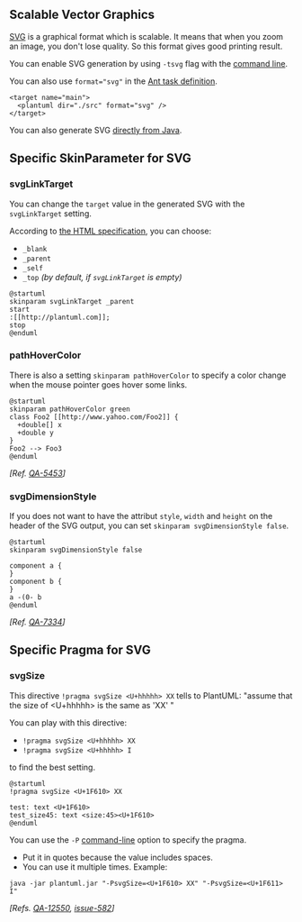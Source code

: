 ## Scalable Vector Graphics
[SVG](http://en.wikipedia.org/wiki/Scalable_Vector_Graphics) is a graphical format which is scalable. It means that when you zoom an image, you don't lose quality. So this format gives good printing result.

You can enable SVG generation by using ``-tsvg`` flag with the [command line](command-line).

You can also use ``format="svg"`` in the [Ant task definition](ant-task).

```
<target name="main">
  <plantuml dir="./src" format="svg" />
</target>
```

You can also generate SVG [directly from Java](api).


## Specific SkinParameter for SVG

### svgLinkTarget

You can change the ``target`` value in the generated SVG with the ``svgLinkTarget`` setting.

According to [the HTML specification](https://www.w3.org/TR/html52/browsers.html#valid-browsing-context-names-or-keywords), you can choose:
* `_blank`
* `_parent`
* `_self`
* `_top` *(by default, if ``svgLinkTarget`` is empty)*


```
@startuml
skinparam svgLinkTarget _parent
start
:[[http://plantuml.com]];
stop
@enduml
```

### pathHoverColor

There is also a setting `skinparam pathHoverColor` to specify a color change when the mouse pointer goes hover some links.

```
@startuml
skinparam pathHoverColor green
class Foo2 [[http://www.yahoo.com/Foo2]] {
  +double[] x
  +double y
}
Foo2 --> Foo3
@enduml
```
*[Ref. [QA-5453](https://forum.plantuml.net/5453)]*

### svgDimensionStyle

If you does not want to have the attribut `style`, `width` and `height` on the header of the SVG output, you can set `skinparam svgDimensionStyle false`. 


```
@startuml
skinparam svgDimensionStyle false

component a {
}
component b {
}
a -(0- b
@enduml
```
*[Ref. [QA-7334](https://forum.plantuml.net/7334)]*


## Specific Pragma for SVG

### svgSize

This directive `!pragma svgSize <U+hhhhh> XX` tells to PlantUML: "assume that the size of <U+hhhhh> is the same as 'XX' "

You can play with this directive:

* ``!pragma svgSize <U+hhhhh> XX``
* ``!pragma svgSize <U+hhhhh> I``

to find the best setting.


```plantuml
@startuml
!pragma svgSize <U+1F610> XX

test: text <U+1F610>
test_size45: text <size:45><U+1F610>
@enduml
```

You can use the `-P` [command-line](command-line) option to specify the pragma.
- Put it in quotes because the value includes spaces.
- You can use it multiple times. Example:

```
java -jar plantuml.jar "-PsvgSize=<U+1F610> XX" "-PsvgSize=<U+1F611> I"
```

*[Refs. [QA-12550](https://forum.plantuml.net/12550), [issue-582](https://github.com/plantuml/plantuml/issues/582)]*


